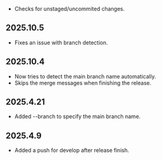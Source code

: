 * Checks for unstaged/uncommited changes.


## 2025.10.5

* Fixes an issue with branch detection.

## 2025.10.4

* Now tries to detect the main branch name automatically.
* Skips the merge messages when finishing the release.

## 2025.4.21

* Added --branch to specify the main branch name.

## 2025.4.9

* Added a push for develop after release finish.
